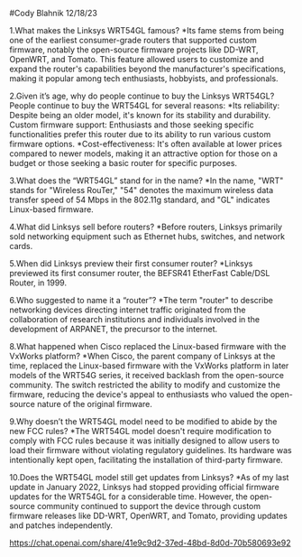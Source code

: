 #Cody Blahnik 12/18/23

1.What makes the Linksys WRT54GL famous?
 *Its fame stems from being one of the earliest consumer-grade routers that supported custom firmware, notably the open-source firmware projects like DD-WRT, OpenWRT, and Tomato. This feature allowed users to customize and expand the router's capabilities beyond the manufacturer's specifications, making it popular among tech enthusiasts, hobbyists, and professionals.

2.Given it’s age, why do people continue to buy the Linksys WRT54GL?
People continue to buy the WRT54GL for several reasons:
*Its reliability: Despite being an older model, it's known for its stability and durability.
Custom firmware support: Enthusiasts and those seeking specific functionalities prefer this router due to its ability to run various custom firmware options.
*Cost-effectiveness: It's often available at lower prices compared to newer models, making it an attractive option for those on 
a budget or those seeking a basic router for specific purposes.

3.What does the “WRT54GL” stand for in the name?
*In the name, "WRT" stands for "Wireless RouTer," "54" denotes the maximum wireless data transfer speed of 54 Mbps in the 802.11g standard, and "GL" indicates Linux-based firmware.

4.What did Linksys sell before routers?
*Before routers, Linksys primarily sold networking equipment such as Ethernet hubs, switches, and network cards.

5.When did Linksys preview their first consumer router?
*Linksys previewed its first consumer router, the BEFSR41 EtherFast Cable/DSL Router, in 1999.

6.Who suggested to name it a “router”?
*The term "router" to describe networking devices directing internet traffic originated from the collaboration of research institutions and individuals involved in the development of ARPANET, the precursor to the internet.

8.What happened when Cisco replaced the Linux-based firmware with the VxWorks platform?
*When Cisco, the parent company of Linksys at the time, replaced the Linux-based firmware with the VxWorks platform in later models of the WRT54G series, it received backlash from the open-source community. The switch restricted the ability to modify and customize the firmware, reducing the device's appeal to enthusiasts who valued the open-source nature of the original 
firmware.

9.Why doesn’t the WRT54GL model need to be modified to abide by the new FCC rules?
*The WRT54GL model doesn't require modification to comply with FCC rules because it was initially designed to allow users to load their firmware without violating regulatory guidelines. Its hardware was intentionally kept open, facilitating the installation of third-party firmware.

10.Does the WRT54GL model still get updates from Linksys?
*As of my last update in January 2022, Linksys had stopped providing official firmware updates for the WRT54GL for a considerable time. However, the open-source community continued to support the device through custom firmware releases like DD-WRT, OpenWRT, and Tomato, providing updates and patches independently.



https://chat.openai.com/share/41e9c9d2-37ed-48bd-8d0d-70b580693e92
